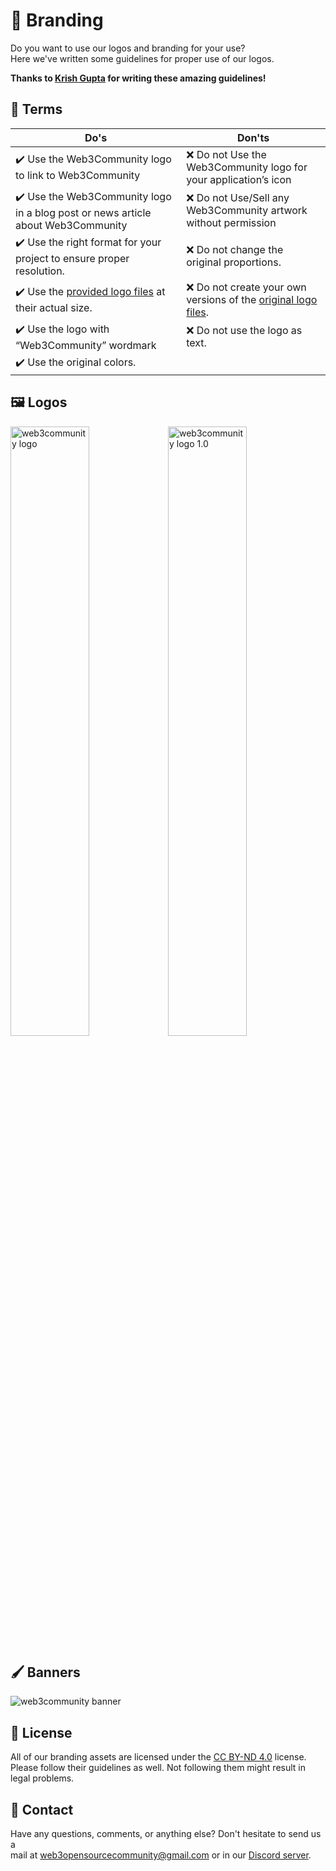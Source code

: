 # 🎨 Branding

Do you want to use our logos and branding for your use?\
Here we've written some guidelines for proper use of our logos.

**Thanks to [Krish Gupta](https://github.com/krishguptadev) for writing these amazing guidelines!**

## 📜 Terms

| Do's                                                         | Don'ts                                                       |
| ------------------------------------------------------------ | ------------------------------------------------------------ |
| :heavy_check_mark: Use the Web3Community logo to link to Web3Community | :x: Do not Use the Web3Community logo for your application’s icon |
| :heavy_check_mark: Use the Web3Community logo in a blog post or news article about Web3Community | :x: Do not Use/Sell any Web3Community artwork without permission |
| :heavy_check_mark: Use the right format for your project to ensure proper resolution. | :x: Do not change the original proportions.                  |
| :heavy_check_mark: Use the [provided logo files](https://github.com/web3community/brand-assets) at their actual size. | :x: Do not create your own versions of the [original logo files](https://github.com/web3community/brand-assets). |
| :heavy_check_mark: Use the logo with “Web3Community” wordmark | :x: Do not use the logo as text.                             |
| :heavy_check_mark: Use the original colors.                  |                                                              |

## 🖼 Logos

<img alt="web3community logo" width="50%" src="https://user-images.githubusercontent.com/73097560/131439339-14c23ffc-b431-4302-b1ca-f94d6885b9fa.png"/><img alt="web3community logo 1.0" width="50%" src="https://user-images.githubusercontent.com/73097560/131442083-839cf4b0-795e-4b80-be25-a5a1681fc661.png"/>

## 🖌 Banners

<img alt="web3community banner" src="https://i.imgur.com/xKOfGSM.png"/>

## 📝 License

All of our branding assets are licensed under the [CC BY-ND 4.0](https://creativecommons.org/licenses/by-nd/4.0/) license.\
Please follow their guidelines as well. Not following them might result in legal problems.

## 📧 Contact

Have any questions, comments, or anything else? Don't hesitate to send us a\
mail at web3opensourcecommunity@gmail.com or in our [Discord server](https://discord.gg/TSRwqx4K2v).
